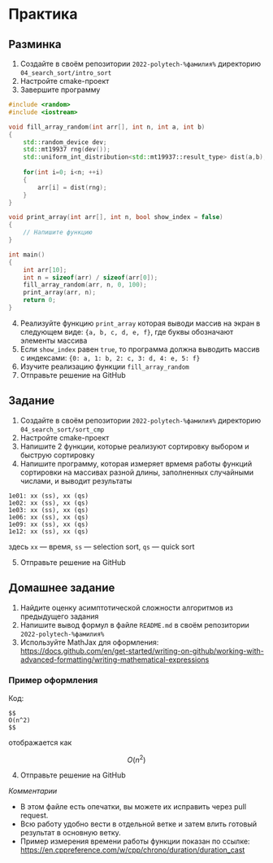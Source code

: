 # Практика

## Разминка

1. Создайте в своём репозитории `2022-polytech-%фамилия%` директорию `04_search_sort/intro_sort`
2. Настройте cmake-проект 
3. Завершите программу
```cpp
#include <random>
#include <iostream>

void fill_array_random(int arr[], int n, int a, int b)
{
    std::random_device dev;
    std::mt19937 rng(dev());
    std::uniform_int_distribution<std::mt19937::result_type> dist(a,b);
    
    for(int i=0; i<n; ++i)
    {
        arr[i] = dist(rng);
    }
}

void print_array(int arr[], int n, bool show_index = false)
{
    // Напишите функцию
}

int main()
{
    int arr[10];
    int n = sizeof(arr) / sizeof(arr[0]);
    fill_array_random(arr, n, 0, 100);
    print_array(arr, n);
    return 0;
}
```
4. Реализуйте функцию `print_array` которая выводи массив на экран в следующем виде: `{a, b, c, d, e, f}`, где буквы обозначают элементы массива
5. Если `show_index` равен `true`, то программа должна выводить массив с индексами:  `{0: a, 1: b, 2: c, 3: d, 4: e, 5: f}`
6. Изучите реализацию функции `fill_array_random`
7. Отправьте решение на GitHub

## Задание
1. Создайте в своём репозитории `2022-polytech-%фамилия%` директорию `04_search_sort/sort_cmp`
2. Настройте cmake-проект 
3. Напишите 2 функции, которые реализуют сортировку выбором и быструю сортировку
4. Напишите программу, которая измеряет врмемя работы функций сортировки на массивах разной длины, заполненных случайными числами, и выводит результаты
```
1e01: xx (ss), xx (qs)
1e02: xx (ss), xx (qs)
1e03: xx (ss), xx (qs)
1e06: xx (ss), xx (qs)
1e09: xx (ss), xx (qs)
1e12: xx (ss), xx (qs)
```
здесь `xx` — время, `ss` — selection sort, `qs` — quick sort

5. Отправьте решение на GitHub


## Домашнее задание
1. Найдите оценку асимптотической сложности алгоритмов из предыдущего задания
2. Напишите вывод формул в файле `README.md` в своём репозитории `2022-polytech-%фамилия%`
3. Используйте MathJax для оформления: https://docs.github.com/en/get-started/writing-on-github/working-with-advanced-formatting/writing-mathematical-expressions 

### Пример оформления

Код:

```
$$
O(n^2)
$$
```

отображается как

$$
O(n^2)
$$

4. Отправьте решение на GitHub

*Комментарии*
- В этом файле есть опечатки, вы можете их исправить через pull request.
- Всю работу удобно вести в отдельной ветке и затем влить готовый результат в основную ветку.
- Пример измерения времени работы функции показан по ссылке: https://en.cppreference.com/w/cpp/chrono/duration/duration_cast
